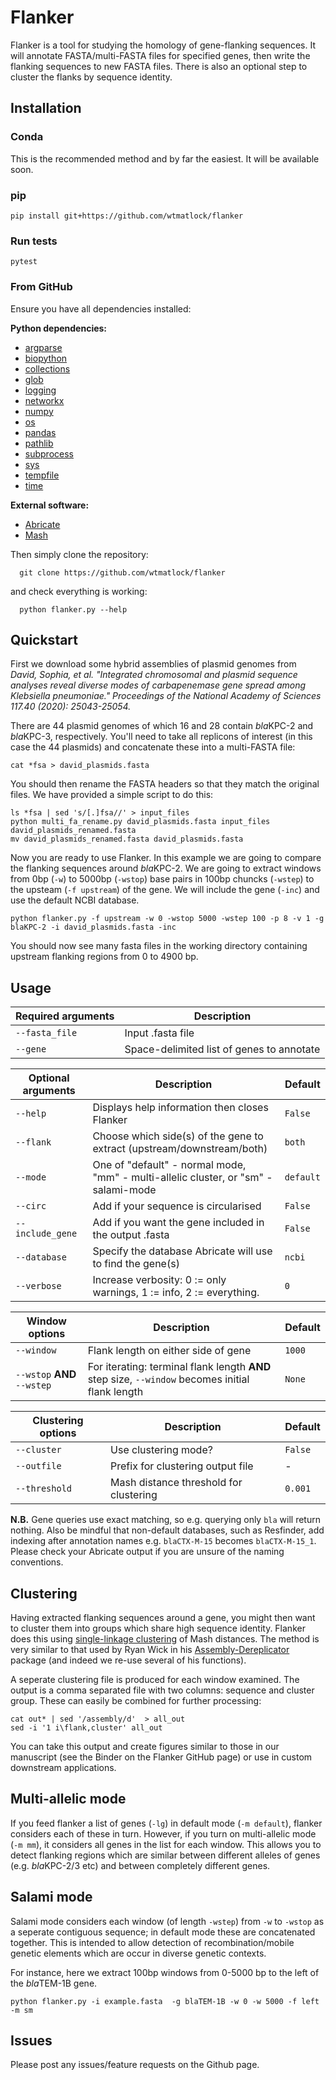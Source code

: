 # Flanker

Flanker is a tool for studying the homology of gene-flanking sequences. It will annotate FASTA/multi-FASTA files for specified genes, then write the flanking sequences to new FASTA files. There is also an optional step to cluster the flanks by sequence identity.

## Installation

### Conda

This is the recommended method and by far the easiest. It will be available soon.

### pip

```
pip install git+https://github.com/wtmatlock/flanker
```

### Run tests

```
pytest
```

### From GitHub

Ensure you have all dependencies installed:

**Python dependencies:**

* [argparse](https://docs.python.org/3/library/argparse.html)
* [biopython](https://biopython.org)
* [collections](https://docs.python.org/3/library/collections.html)
* [glob](https://docs.python.org/3/library/glob.html)
* [logging](https://docs.python.org/3/library/logging.html)
* [networkx](https://networkx.org/documentation/stable/)
* [numpy](https://numpy.org)
* [os](https://docs.python.org/3/library/os.html)
* [pandas](https://pandas.pydata.org)
* [pathlib](https://docs.python.org/3/library/pathlib.html)
* [subprocess](https://docs.python.org/3/library/subprocess.html)
* [sys](https://docs.python.org/3/library/sys.html)
* [tempfile](https://docs.python.org/3/library/tempfile.html)
* [time](https://docs.python.org/3/library/time.html)

**External software:**

* [Abricate](https://github.com/tseemann/abricate)
* [Mash](https://github.com/marbl/Mash)

Then simply clone the repository:

```
  git clone https://github.com/wtmatlock/flanker
```

and check everything is working:

```
  python flanker.py --help
```

## Quickstart

First we download some hybrid assemblies of plasmid genomes from *David, Sophia, et al. "Integrated chromosomal and plasmid sequence analyses reveal diverse modes of carbapenemase gene spread among Klebsiella pneumoniae." Proceedings of the National Academy of Sciences 117.40 (2020): 25043-25054.*

There are 44 plasmid genomes of which 16 and 28 contain *bla*KPC-2 and *bla*KPC-3, respectively. You'll need to take all replicons of interest (in this case the 44 plasmids) and concatenate these into a multi-FASTA file:

```
cat *fsa > david_plasmids.fasta
```

You should then rename the FASTA headers so that they match the original files. We have provided a simple script to do this:

```
ls *fsa | sed 's/[.]fsa//' > input_files
python multi_fa_rename.py david_plasmids.fasta input_files david_plasmids_renamed.fasta
mv david_plasmids_renamed.fasta david_plasmids.fasta
```

Now you are ready to use Flanker. In this example we are going to compare the flanking sequences around *bla*KPC-2. We are going to extract windows from 0bp (```-w```) to 5000bp (```-wstop```) base pairs in 100bp chuncks (```-wstep```) to the upsteam (```-f upstream```) of the gene. We will include the gene (```-inc```) and use the default NCBI database.

```
python flanker.py -f upstream -w 0 -wstop 5000 -wstep 100 -p 8 -v 1 -g blaKPC-2 -i david_plasmids.fasta -inc
```

You should now see many fasta files in the working directory containing upstream flanking regions from 0 to 4900 bp.

## Usage

| Required arguments  | Description |
| --- | --- |
| ```--fasta_file``` | Input .fasta file |
| ```--gene```| Space-delimited list of genes to annotate |

| Optional arguments | Description | Default|
| --- | --- | --- |
| ```--help``` | Displays help information then closes Flanker | ```False``` |
| ```--flank``` | Choose which side(s) of the gene to extract (upstream/downstream/both)| ```both``` |
| ```--mode``` | One of "default" - normal mode, "mm" - multi-allelic cluster, or "sm" - salami-mode| ```default``` |
| ```--circ``` | Add if your sequence is circularised | ```False``` |
| ```--include_gene``` | Add if you want the gene included in the output .fasta | ```False``` |
| ```--database``` | Specify the database Abricate will use to find the gene(s) | ```ncbi``` |
| ```--verbose``` | Increase verbosity: 0 := only warnings, 1 := info, 2 := everything. | ```0``` |

| Window options | Description | Default |
| --- | --- | --- |
| ```--window``` | Flank length on either side of gene | ```1000``` |
| ```--wstop``` **AND** ```--wstep``` | For iterating: terminal flank length **AND** step size, ```--window``` becomes initial flank length | ```None``` |

| Clustering options | Description | Default |
| --- | --- | --- |
| ```--cluster``` | Use clustering mode? | ```False``` |
| ```--outfile``` | Prefix for clustering output file | - |
| ```--threshold``` | Mash distance threshold for clustering | ```0.001``` |

**N.B.** Gene queries use exact matching, so e.g. querying only ```bla``` will return nothing. Also be mindful that non-default databases, such as Resfinder, add indexing after annotation names e.g. ```blaCTX-M-15``` becomes ```blaCTX-M-15_1```. Please check your Abricate output if you are unsure of the naming conventions.

## Clustering

Having extracted flanking sequences around a gene, you might then want to cluster them into groups which share high sequence identity. Flanker does this using [single-linkage clustering](https://en.wikipedia.org/wiki/Single-linkage_clustering) of Mash distances. The method is very similar to that used by Ryan Wick in his [Assembly-Dereplicator](https://github.com/rrwick/Assembly-Dereplicator) package (and indeed we re-use several of his functions).

A seperate clustering file is produced for each window examined. The output is a comma separated file with two columns: sequence and cluster group. These can easily be combined for further processing:

```
cat out* | sed '/assembly/d'  > all_out
sed -i '1 i\flank,cluster' all_out
```

You can take this output and create figures similar to those in our manuscript (see the Binder on the Flanker GitHub page) or use in custom downstream applications.

## Multi-allelic mode

If you feed flanker a list of genes (```-lg```) in default mode (```-m default```), flanker considers each of these in turn. However, if you turn on multi-allelic mode (```-m mm```), it considers all genes in the list for each window. This allows you to detect flanking regions which are similar between different alleles of genes (e.g. *bla*KPC-2/3 etc) and between completely different genes. 

## Salami mode

Salami mode considers each window (of length ```-wstep```) from ```-w``` to ```-wstop``` as a seperate contiguous sequence; in default mode these are concatenated together. This is intended to allow detection of recombination/mobile genetic elements which are occur in diverse genetic contexts.

For instance, here we extract 100bp windows from 0-5000 bp to the left of the *bla*TEM-1B gene.

```
python flanker.py -i example.fasta  -g blaTEM-1B -w 0 -w 5000 -f left -m sm  
```

## Issues

Please post any issues/feature requests on the Github page.


